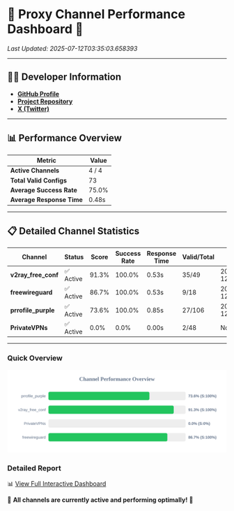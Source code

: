 # 🌟 Proxy Channel Performance Dashboard 🌟

_Last Updated: 2025-07-12T03:35:03.658393_

---

## 👩‍💻 Developer Information

- **[GitHub Profile](https://github.com/4n0nymou3)**  
- **[Project Repository](https://github.com/4n0nymou3/multi-proxy-config-fetcher)**  
- **[X (Twitter)](https://x.com/4n0nymou3)**  

---

## 📊 Performance Overview

| Metric                | Value       |
|-----------------------|-------------|
| **Active Channels**   | 4 / 4       |
| **Total Valid Configs** | 73          |
| **Average Success Rate** | 75.0%      |
| **Average Response Time** | 0.48s       |

---

## 📋 Detailed Channel Statistics

| Channel          | Status     | Score  | Success Rate | Response Time | Valid/Total | Last Success               |
|------------------|------------|--------|--------------|---------------|-------------|----------------------------|
| **v2ray_free_conf**  | ✅ Active  | 91.3%  | 100.0% | 0.53s         | 35/49       | 2025-07-12T03:34:51.137356 |
| **freewireguard**  | ✅ Active  | 86.7%  | 100.0% | 0.53s         | 9/18       | 2025-07-12T03:35:03.656638 |
| **prrofile_purple**  | ✅ Active  | 73.6%  | 100.0% | 0.85s         | 27/106       | 2025-07-12T03:34:50.566043 |
| **PrivateVPNs**  | ✅ Active  | 0.0%  | 0.0% | 0.00s         | 2/48       | None |

---

### Quick Overview
<div align="center">
  <a href="https://raw.githubusercontent.com/nullluser/NullRepo/refs/heads/main/assets/channel_stats_chart.svg">
    <img src="https://raw.githubusercontent.com/nullluser/NullRepo/refs/heads/main/assets/channel_stats_chart.svg" alt="Source Performance Statistics" width="800">
  </a>
</div>

### Detailed Report
📊 [View Full Interactive Dashboard](https://htmlpreview.github.io/?https://github.com/nullluser/NullRepo/blob/main/assets/performance_report.html)

🎉 **All channels are currently active and performing optimally!** 🎉
